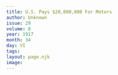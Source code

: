 ```yaml
---
title: U.S. Pays $20,000,000 For Motors
author: Unknown
issue: 29
volume: 8
year: 1917
month: 34
day: VI
tags:
layout: page.njk
image:
---
```



